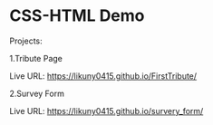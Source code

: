 # CSS-HTML Demo 

Projects:

 1.Tribute Page
 
 Live URL: https://likuny0415.github.io/FirstTribute/
 
 2.Survey Form
 
 Live URL: https://likuny0415.github.io/survery_form/
